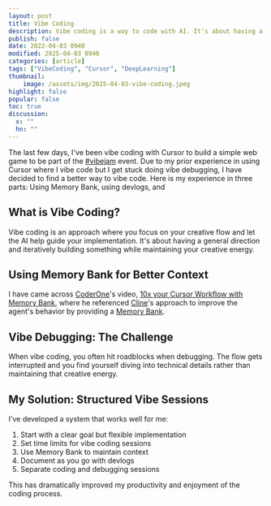 ```yaml
---
layout: post
title: Vibe Coding
description: Vibe coding is a way to code with AI. It's about having a general direction and iteratively building something while maintaining your creative energy.
publish: false
date: 2022-04-03 0940
modified: 2025-04-03 0940
categories: [article]
tags: ["VibeCoding", "Cursor", "DeepLearning"]
thumbnail: 
    image: /assets/img/2025-04-03-vibe-coding.jpeg
highlight: false
popular: false
toc: true
discussion:
  x: ""
  hn: ""
---
```


The last few days, I've been vibe coding with Cursor to build a simple web game to be part of the [#vibejam](https://x.com/hashtag/vibejam) event. Due to my prior experience in using Cursor where I vibe code but I get stuck doing vibe debugging, I have decided to find a better way to vibe code. Here is my experience in three parts: Using Memory Bank, using devlogs, and 

## What is Vibe Coding?

Vibe coding is an approach where you focus on your creative flow and let the AI help guide your implementation. It's about having a general direction and iteratively building something while maintaining your creative energy.

## Using Memory Bank for Better Context

I have came across [CoderOne]()'s video, [10x your Cursor Workflow with Memory Bank](), where he referenced [Cline]()'s approach to improve the agent's behavior by providing a [Memory Bank]().

## Vibe Debugging: The Challenge

When vibe coding, you often hit roadblocks when debugging. The flow gets interrupted and you find yourself diving into technical details rather than maintaining that creative energy.

## My Solution: Structured Vibe Sessions

I've developed a system that works well for me:

1. Start with a clear goal but flexible implementation
2. Set time limits for vibe coding sessions
3. Use Memory Bank to maintain context
4. Document as you go with devlogs
5. Separate coding and debugging sessions

This has dramatically improved my productivity and enjoyment of the coding process.